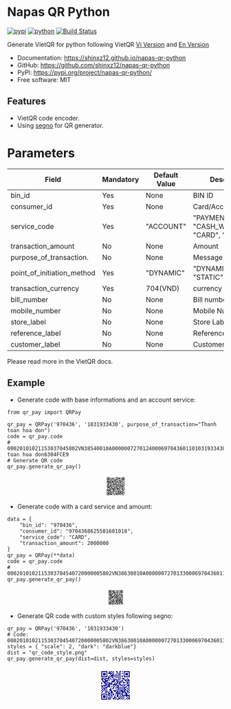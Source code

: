 # Napas QR Python

[![pypi](https://img.shields.io/pypi/v/napas-qr-python.svg)](https://pypi.org/project/napas-qr-python/)
[![python](https://img.shields.io/pypi/pyversions/napas-qr-python.svg)](https://pypi.org/project/napas-qr-python/)
[![Build Status](https://github.com/shinxz12/napas-qr-python/actions/workflows/dev.yml/badge.svg)](https://github.com/shinxz12/napas-qr-python/actions/workflows/dev.yml)


Generate VietQR for python following VietQR [Vi Version](https://vietqr.net/portal-service/download/documents/QR_Format_T&C_v1.0_VN_092021.pdf)
and [En Version](https://vietqr.net/portal-service/download/documents/QR_Format_T&C_v1.5.2_EN_102022.pdf)

* Documentation: <https://shinxz12.github.io/napas-qr-python>
* GitHub: <https://github.com/shinxz12/napas-qr-python>
* PyPI: <https://pypi.org/project/napas-qr-python/>
* Free software: MIT

## Features

* VietQR code encoder.
* Using [segno](https://segno.readthedocs.io/en/latest/) for QR generator.

# Parameters
| Field                     | Mandatory | Default Value | Description                                    |
|---------------------------|-----------|---------------|------------------------------------------------|
| bin_id                    | Yes       | None          | BIN ID                                         |
| consumer_id               | Yes       | None          | Card/Account ID                                |
| service_code              | Yes       | "ACCOUNT"     | "PAYMENT", "CASH_WITHDRAWL", "CARD", "ACCOUNT" |
| transaction_amount        | No        | None          | Amount                                         |
| purpose_of_transaction.   | No        | None          | Message                                        |
| point_of_initiation_method| Yes       | "DYNAMIC"     | "DYNAMIC" OR "STATIC"                          |
| transaction_currency      | Yes       | 704(VND)      | currency                                       |
| bill_number               | No        | None          | Bill number                                    |
| mobile_number             | No        | None          | Mobile Number                                  |
| store_label               | No        | None          | Store Label                                    |
| reference_label           | No        | None          | Reference Label                                |
| customer_label            | No        | None          | Customer Label                                 |

Please read more in the VietQR docs.

## Example

* Generate code with base informations and an account service:
```
from qr_pay import QRPay

qr_pay = QRPay('970436', '1031933430', purpose_of_transaction="Thanh toan hoa don")
code = qr_pay.code
# 00020101021153037045802VN38540010A00000072701240006970436011010319334300208QRIBFTTA62220818Thanh toan hoa don6304FCE9
# Generate QR code
qr_pay.generate_qr_pay()
```

<p align="center">
    <img src="data:image/png;base64,iVBORw0KGgoAAAANSUhEUgAAADEAAAAxAQAAAABb53yxAAABN0lEQVR42mP4DwYNDLjoD/L3Gt+wNzB8v56/TfZ7A8OXOP9tseJAOiDz0lQQHeeunisOkv9r8xco/0E0NDQEqP7/zyvb/UH6XQ2rhdY3MPzYLdX6tryB4VMz77SJ7xsY/hqamx0H8r9MO3pxOj9Qf2aubhaQ/zf66b5qoPyHZB+95/kNDH/uLswS6geKb4g7CtL/NfzplWB/oDmpMdNPAuX/uuRemCbfwPBx61F9LZB5YtXXLgHFv5h8FbsPpP/HbcwG618kdXAtUP7z1O6AeyB9vxW3RoLcw3q8cB7Q/k9LM/rLQPr7n367DzT/y3f/LeFA939jX1g1AWj+/w9xLenlIP+9vXdUH+jeW/5by0Hqg3MLBID6v4Qfa0sChU9AddjceqD8hW9954H2fBDbmJotjzt8oTQALM/W5aEFuuoAAAAASUVORK5CYII=">
</p>

* Generate code with a card service and amount:
```
data = {
    "bin_id": "970436",
    "consumer_id": "9704368625581601018",
    "service_code": "CARD",
    "transaction_amount": 2000000
}
qr_pay = QRPay(**data)
code = qr_pay.code
# 0002010102115303704540720000005802VN38630010A00000072701330006970436011997043686255816010180208QRIBFTTC63045FCF
qr_pay.generate_qr_pay()
```

<p align="center">
    <img src="data:image/png;base64,iVBORw0KGgoAAAANSUhEUgAAACkAAAApAQAAAACAGz1bAAAA4UlEQVR42mP4DwINDFipD1KRU9gbGL7f3Lv3ewPDl4DYUHEgFbvbFkTFicYCqe+3tLYC5T6IhoYAVf7/bLUfqO8j6/3A+w0Mn8oW7VrfwPCb+2yZewPDT32O4/oNDH/kZaWvNzB8S/qyoh+oXSLTHsj7v6h5FlDlF+ErLseB+h6t+g3WdyekHCi4b9IqIO9X7L4QoMpfO36tym9g+Bpz1GU6UMmqlEXngaaIVQaEA035ZGEOtOGD4FVXe6DgNZntIHcGfbnADnJ1zurtIN7zUKAp3692ay8HqbwSGo7D7xAKAFDunMTKMVUkAAAAAElFTkSuQmCC">
</p>

* Generate QR code with custom styles following segno:
```
qr_pay = QRPay('970436', '1031933430')
# Code: 0002010102115303704540720000005802VN38630010A00000072701330006970436011997043686255816010180208QRIBFTTC63045FCF
styles = { "scale": 2, "dark": "darkblue"}
dist = "qr_code_style.png"
qr_pay.generate_qr_pay(dist=dist, styles=styles)
```

<p align="center">
    <img src="data:image/png;base64,iVBORw0KGgoAAAANSUhEUgAAAFIAAABSAQMAAAD94hHYAAAABlBMVEUAAIv///+fga7nAAAA60lEQVR42rWTMWoGMAiFpa6BXEVwDXj1QFbBqwRcA9YupY1Zf6fw+CIv+gLxWxM+cgZUXotA5hf8qRBf5uZx68TAzoxVd7PuD/0gc9XFtalx6Q9JM1c/Eb2r/Xj+r2PaCUa/9SZDm6neuoFtl0F3/9UC5pZ28xsDHc1vfowWpHPevOAcq0fhQ9vsq/oh7E5E++bbaQnby79vJilztrPyRuE193KYih+1GYmPm2fe2Z7WzecoB2nb9b1DVmai7qv12es8AdGZuJc+PnCbPPKTc3aAR97GVrMHfyQDV/PG0zIQ8vBDmbjq/5P/7hvmnXQlddv3uQAAAABJRU5ErkJggg==">
</p>
